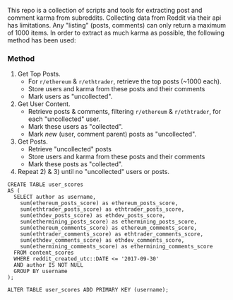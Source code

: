 This repo is a collection of scripts and tools for extracting post and comment karma from subreddits. Collecting data from Reddit via their api has limitations. Any "listing" (posts, comments) can only return a  maximum of 1000 items. In order to extract as much karma as possible, the following method has been used:

### Method

1. Get Top Posts.
   * For `r/ethereum` & `r/ethtrader`, retrieve the top posts (~1000 each).
   * Store users and karma from these posts and their comments
   * Mark users as "uncollected".
2. Get User Content.
   * Retrieve posts & comments, filtering `r/ethereum` & `r/ethtrader`, for each "uncollected" user.
   * Mark these users as "collected".
   * Mark *new* (user, comment parent) posts as "uncollected".
3. Get Posts.
   * Retrieve "uncollected" posts
   * Store users and karma from these posts and their comments
   * Mark these posts as "collected".
4. Repeat 2) & 3) until no "uncollected" users or posts.

```
CREATE TABLE user_scores
AS (
  SELECT author as username,
    sum(ethereum_posts_score) as ethereum_posts_score,
    sum(ethtrader_posts_score) as ethtrader_posts_score,
    sum(ethdev_posts_score) as ethdev_posts_score,
    sum(ethermining_posts_score) as ethermining_posts_score,
    sum(ethereum_comments_score) as ethereum_comments_score,
    sum(ethtrader_comments_score) as ethtrader_comments_score,
    sum(ethdev_comments_score) as ethdev_comments_score,
    sum(ethermining_comments_score) as ethermining_comments_score
  FROM content_scores
  WHERE reddit_created_utc::DATE <= '2017-09-30'
  AND author IS NOT NULL
  GROUP BY username
);

ALTER TABLE user_scores ADD PRIMARY KEY (username);
```
